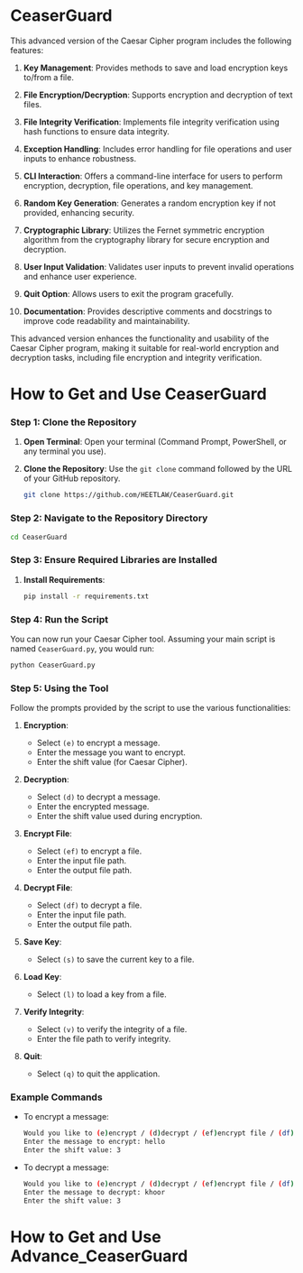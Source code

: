 # CeaserGuard


This advanced version of the Caesar Cipher program includes the following features:

1. **Key Management**: Provides methods to save and load encryption keys to/from a file.

2. **File Encryption/Decryption**: Supports encryption and decryption of text files.

3. **File Integrity Verification**: Implements file integrity verification using hash functions to ensure data integrity.

4. **Exception Handling**: Includes error handling for file operations and user inputs to enhance robustness.

5. **CLI Interaction**: Offers a command-line interface for users to perform encryption, decryption, file operations, and key management.

6. **Random Key Generation**: Generates a random encryption key if not provided, enhancing security.

7. **Cryptographic Library**: Utilizes the Fernet symmetric encryption algorithm from the cryptography library for secure encryption and decryption.

8. **User Input Validation**: Validates user inputs to prevent invalid operations and enhance user experience.

9. **Quit Option**: Allows users to exit the program gracefully.

10. **Documentation**: Provides descriptive comments and docstrings to improve code readability and maintainability.

This advanced version enhances the functionality and usability of the Caesar Cipher program, making it suitable for real-world encryption and decryption tasks, including file encryption and integrity verification.

# **How to Get and Use CeaserGuard**

### Step 1: Clone the Repository

1. **Open Terminal**: Open your terminal (Command Prompt, PowerShell, or any terminal you use).

2. **Clone the Repository**: Use the `git clone` command followed by the URL of your GitHub repository.

    ```sh
    git clone https://github.com/HEETLAW/CeaserGuard.git
    ```

### Step 2: Navigate to the Repository Directory

```sh
cd CeaserGuard
```

### Step 3: Ensure Required Libraries are Installed

1. **Install Requirements**:

    ```sh
    pip install -r requirements.txt
    ```

### Step 4: Run the Script

You can now run your Caesar Cipher tool. Assuming your main script is named `CeaserGuard.py`, you would run:

```sh
python CeaserGuard.py
```

### Step 5: Using the Tool

Follow the prompts provided by the script to use the various functionalities:

1. **Encryption**:
    - Select `(e)` to encrypt a message.
    - Enter the message you want to encrypt.
    - Enter the shift value (for Caesar Cipher).

2. **Decryption**:
    - Select `(d)` to decrypt a message.
    - Enter the encrypted message.
    - Enter the shift value used during encryption.

3. **Encrypt File**:
    - Select `(ef)` to encrypt a file.
    - Enter the input file path.
    - Enter the output file path.

4. **Decrypt File**:
    - Select `(df)` to decrypt a file.
    - Enter the input file path.
    - Enter the output file path.

5. **Save Key**:
    - Select `(s)` to save the current key to a file.

6. **Load Key**:
    - Select `(l)` to load a key from a file.

7. **Verify Integrity**:
    - Select `(v)` to verify the integrity of a file.
    - Enter the file path to verify integrity.

8. **Quit**:
    - Select `(q)` to quit the application.

### Example Commands

- To encrypt a message: 
    ```sh
    Would you like to (e)encrypt / (d)decrypt / (ef)encrypt file / (df)decrypt file / (s)Save key / (l)load key / (v)verify integrity / (q)quit? e
    Enter the message to encrypt: hello
    Enter the shift value: 3
    ```

- To decrypt a message:
    ```sh
    Would you like to (e)encrypt / (d)decrypt / (ef)encrypt file / (df)decrypt file / (s)Save key / (l)load key / (v)verify integrity / (q)quit? d
    Enter the message to decrypt: khoor
    Enter the shift value: 3
    ```
# **How to Get and Use Advance_CeaserGuard**




